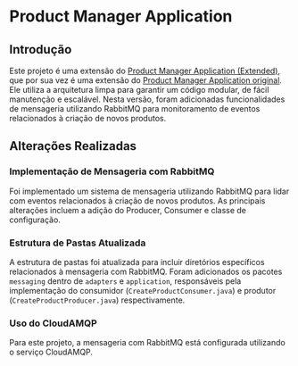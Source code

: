 # Product Manager Application

## Introdução

Este projeto é uma extensão do [Product Manager Application (Extended)](https://github.com/Paloma-Regis-Ferreira/product-manager-exercicio-2.git), que por sua vez é uma extensão do [Product Manager Application original](https://github.com/Paloma-Regis-Ferreira/product-manager-exercicio-1.git). Ele utiliza a arquitetura limpa para garantir um código modular, de fácil manutenção e escalável. Nesta versão, foram adicionadas funcionalidades de mensageria utilizando RabbitMQ para monitoramento de eventos relacionados à criação de novos produtos.

## Alterações Realizadas

### Implementação de Mensageria com RabbitMQ

Foi implementado um sistema de mensageria utilizando RabbitMQ para lidar com eventos relacionados à criação de novos produtos. As principais alterações incluem a adição do Producer, Consumer e classe de configuração.

### Estrutura de Pastas Atualizada

A estrutura de pastas foi atualizada para incluir diretórios específicos relacionados à mensageria com RabbitMQ. Foram adicionados os pacotes `messaging` dentro de `adapters` e `application`, responsáveis pela implementação do consumidor (`CreateProductConsumer.java`) e produtor (`CreateProductProducer.java`) respectivamente.

### Uso do CloudAMQP

Para este projeto, a mensageria com RabbitMQ está configurada utilizando o serviço CloudAMQP.
